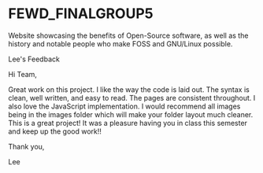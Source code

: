 # FEWD_FINALGROUP5
Website showcasing the benefits of Open-Source software, as well as the history and notable people who make FOSS
and GNU/Linux possible.

Lee's Feedback

Hi Team,

Great work on this project. I like the way the code is laid out. The syntax is clean, well written, and easy to read. The pages are consistent throughout. I also love the JavaScript implementation. I would recommend all images being in the images folder which will make your folder layout much cleaner. This is a great project! It was a pleasure having you in class this semester and keep up the good work!!

Thank you,

Lee
